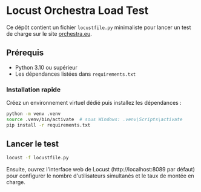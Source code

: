 # Locust Orchestra Load Test

Ce dépôt contient un fichier `locustfile.py` minimaliste pour lancer un test de charge sur le site [orchestra.eu](https://www.orchestra.eu).

## Prérequis
- Python 3.10 ou supérieur
- Les dépendances listées dans `requirements.txt`

### Installation rapide
Créez un environnement virtuel dédié puis installez les dépendances :

```bash
python -m venv .venv
source .venv/bin/activate  # sous Windows: .venv\Scripts\activate
pip install -r requirements.txt
```

## Lancer le test
```bash
locust -f locustfile.py
```

Ensuite, ouvrez l'interface web de Locust (http://localhost:8089 par défaut) pour configurer le nombre d'utilisateurs simultanés et le taux de montée en charge.
